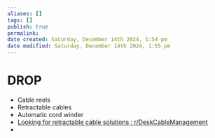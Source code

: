 ```yaml
---
aliases: []
tags: []
publish: true
permalink:
date created: Saturday, December 14th 2024, 1:54 pm
date modified: Saturday, December 14th 2024, 1:55 pm
---
```


# DROP

- Cable reels
- Retractable cables
- Automatic cord winder
- [Looking for retractable cable solutions : r/DeskCableManagement](https://www.reddit.com/r/DeskCableManagement/comments/paufxk/looking_for_retractable_cable_solutions/) 
- 